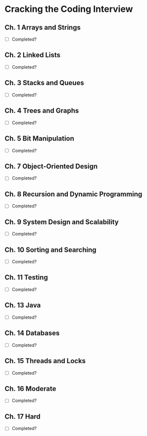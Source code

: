 # Cracking the Coding Interview

## Ch. 1 Arrays and Strings

- [ ] Completed?

## Ch. 2 Linked Lists

- [ ] Completed?

## Ch. 3 Stacks and Queues

- [ ] Completed?

## Ch. 4 Trees and Graphs

- [ ] Completed?

## Ch. 5 Bit Manipulation

- [ ] Completed?

## Ch. 7 Object-Oriented Design

- [ ] Completed?

## Ch. 8 Recursion and Dynamic Programming

- [ ] Completed?

## Ch. 9 System Design and Scalability

- [ ] Completed?

## Ch. 10 Sorting and Searching

- [ ] Completed?

## Ch. 11 Testing

- [ ] Completed?

## Ch. 13 Java

- [ ] Completed?

## Ch. 14 Databases

- [ ] Completed?

## Ch. 15 Threads and Locks

- [ ] Completed?

## Ch. 16 Moderate

- [ ] Completed?

## Ch. 17 Hard

- [ ] Completed?
